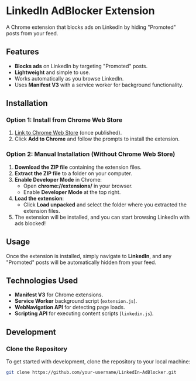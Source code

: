 # LinkedIn AdBlocker Extension

A Chrome extension that blocks ads on LinkedIn by hiding "Promoted" posts from your feed.

## Features

- **Blocks ads** on LinkedIn by targeting "Promoted" posts.
- **Lightweight** and simple to use.
- Works automatically as you browse LinkedIn.
- Uses **Manifest V3** with a service worker for background functionality.

## Installation

### Option 1: Install from Chrome Web Store
1. [Link to Chrome Web Store](#) (once published).
2. Click **Add to Chrome** and follow the prompts to install the extension.

### Option 2: Manual Installation (Without Chrome Web Store)

1. **Download the ZIP file** containing the extension files.
2. **Extract the ZIP file** to a folder on your computer.
3. **Enable Developer Mode** in Chrome:
   - Open **chrome://extensions/** in your browser.
   - Enable **Developer Mode** at the top right.
4. **Load the extension**:
   - Click **Load unpacked** and select the folder where you extracted the extension files.
5. The extension will be installed, and you can start browsing LinkedIn with ads blocked!

## Usage

Once the extension is installed, simply navigate to **LinkedIn**, and any "Promoted" posts will be automatically hidden from your feed.

## Technologies Used

- **Manifest V3** for Chrome extensions.
- **Service Worker** background script (`extension.js`).
- **WebNavigation API** for detecting page loads.
- **Scripting API** for executing content scripts (`linkedin.js`).

## Development

### Clone the Repository

To get started with development, clone the repository to your local machine:

```bash
git clone https://github.com/your-username/LinkedIn-AdBlocker.git
